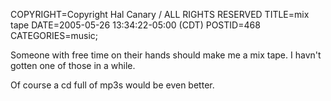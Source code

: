 COPYRIGHT=Copyright Hal Canary / ALL RIGHTS RESERVED
TITLE=mix tape
DATE=2005-05-26 13:34:22-05:00 (CDT)
POSTID=468
CATEGORIES=music;

Someone with free time on their hands should make me a mix tape. I havn't gotten one of those in a while.

Of course a cd full of mp3s would be even better.
